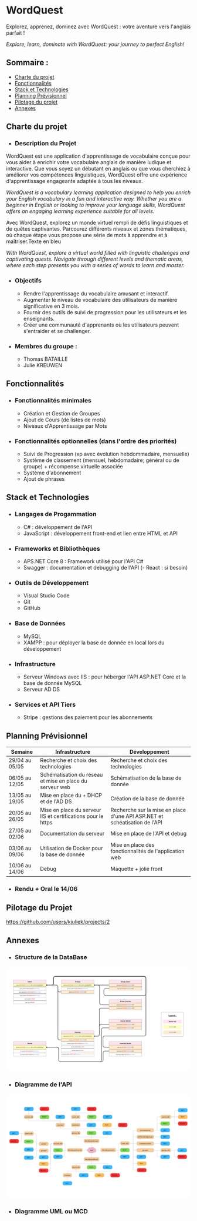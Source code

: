 # WordQuest
Explorez, apprenez, dominez avec WordQuest : votre aventure vers l'anglais parfait !

*Explore, learn, dominate with WordQuest: your journey to perfect English!*
 
 ## Sommaire : 
- [Charte du projet](#charte-du-projet)
- [Fonctionnalités](#fonctionnalités)
- [Stack et Technologies](#stack-et-technologies)
- [Planning Prévisionnel](#planning-prévisionnel)
- [Pilotage du projet](#pilotage-du-projet)
- [Annexes](#annexes)

## Charte du projet
-   ### Description du Projet

WordQuest est une application d'apprentissage de vocabulaire conçue pour vous aider à enrichir votre vocabulaire anglais de manière ludique et interactive. Que vous soyez un débutant en anglais ou que vous cherchiez à améliorer vos compétences linguistiques, WordQuest offre une expérience d'apprentissage engageante adaptée à tous les niveaux.

*WordQuest is a vocabulary learning application designed to help you enrich your English vocabulary in a fun and interactive way. Whether you are a beginner in English or looking to improve your language skills, WordQuest offers an engaging learning experience suitable for all levels.*

Avec WordQuest, explorez un monde virtuel rempli de défis linguistiques et de quêtes captivantes. Parcourez différents niveaux et zones thématiques, où chaque étape vous propose une série de mots à apprendre et à maîtriser.Texte en bleu

*With WordQuest, explore a virtual world filled with linguistic challenges and captivating quests. Navigate through different levels and thematic areas, where each step presents you with a series of words to learn and master.*

-   ### Objectifs
    -   Rendre l'apprentissage du vocabulaire amusant et interactif.
    -   Augmenter le niveau de vocabulaire des utilisateurs de manière significative en 3 mois.
    -   Fournir des outils de suivi de progression pour les utilisateurs et les enseignants.
    -   Créer une communauté d'apprenants où les utilisateurs peuvent s'entraider et se challenger.

-   ### Membres du groupe :
    -    Thomas BATAILLE
    -    Julie KREUWEN

## Fonctionnalités
-   ### Fonctionnalités minimales
    -   Création et Gestion de Groupes
    -   Ajout de Cours (de listes de mots)
    -   Niveaux d'Apprentissage par Mots
    
-   ### Fonctionnalités optionnelles (dans l'ordre des priorités)
    -   Suivi de Progression (xp avec évolution hebdommadaire, mensuelle)
    -   Système de classement (mensuel, hebdomadaire; général ou de groupe) + récompense virtuelle associée
    -   Système d'abonnement
    -   Ajout de phrases

## Stack et Technologies

-   ### Langages de Progammation
    -   C# : développement de l'API
    - JavaScript : développement front-end et lien entre HTML et API

-   ### Frameworks et Bibliothèques
    -   APS.NET Core 8 : Framework utilisé pour l'API C#
    -   Swagger : documentation et debugging de l'API
    (-   React : si besoin)

-   ### Outils de Développement
    -   Visual Studio Code
    -   Git
    -   GitHub

-   ### Base de Données
    -   MySQL
    -   XAMPP : pour déployer la base de donnée en local lors du développement

-   ### Infrastructure
    -   Serveur Windows avec IIS : pour héberger l'API ASP.NET Core et la base de donnée MySQL
    -   Serveur AD DS

-   ### Services et API Tiers
    -   Stripe : gestions des paiement pour les abonnements
 
 ## Planning Prévisionnel
| Semaine        | Infrastructure                                                                                        | Développement                                                              |
| -------------- | ----------------------------------------------------------------------------------------------------- | -------------------------------------------------------------------------- |
| 29/04 au 05/05 | Recherche et choix des technologies                                                                   | Recherche et choix des technologies                                        |
| 06/05 au 12/05 | Schématisation du réseau et mise en place du serveur web                                              | Schématisation de la base de donnée                                        |
| 13/05 au 19/05 | Mise en place du + DHCP et de l'AD DS                                                                 | Création de la base de donnée                                              |
| 20/05 au 26/05 | Mise en place du serveur IIS et certifications pour le https                                          | Recherche sur la mise en place d'une API ASP.NET et schéatisation de l'API |
| 27/05 au 02/06 | Documentation du serveur                                                                              | Mise en place de l'API et debug                                            |
| 03/06 au 09/06 | Utilisation de Docker pour la base de donnée                                                          | Mise en place des fonctionnalités de l'application web                     |
| 10/06 au 14/06 | Debug                                                                                                 | Maquette + jolie front                                                     |

-   ### Rendu + Oral le 14/06

 ## Pilotage du Projet
 https://github.com/users/kjuliek/projects/2

 ## Annexes
 -  ### Structure de la DataBase
 ![Structure de la DataBase](WordQuestDB/schema_db.png)
 -  ### Diagramme de l'API 
 ![Diagramme de l'API](DiagrammeWordQuestAPI.png)
 -  ### Diagramme UML ou MCD

